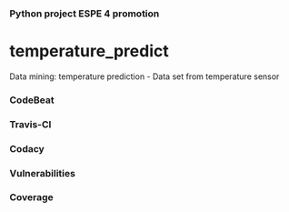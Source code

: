 ### Python project ESPE 4 promotion
# temperature_predict
Data mining: temperature prediction - Data set  from temperature sensor

### CodeBeat


### Travis-CI


### Codacy


### Vulnerabilities          

   
### Coverage
